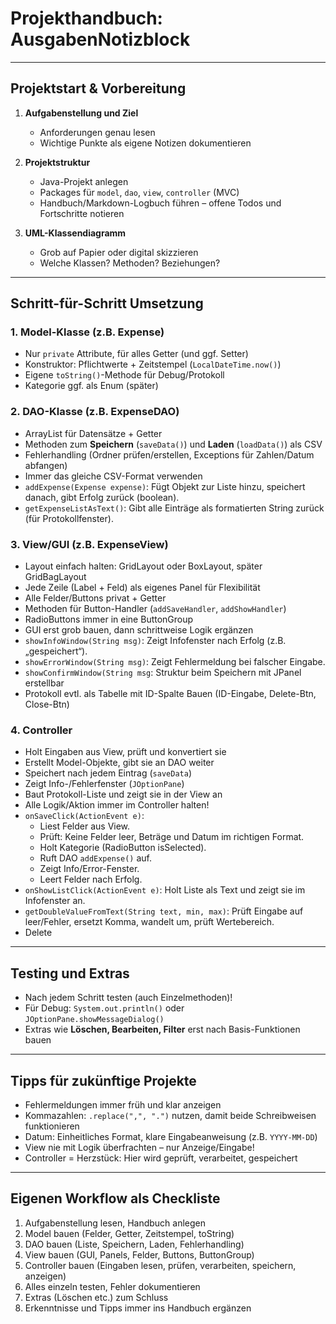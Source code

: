 # Projekthandbuch: AusgabenNotizblock


<hr>


## Projektstart & Vorbereitung

1. **Aufgabenstellung und Ziel**
    - Anforderungen genau lesen
    - Wichtige Punkte als eigene Notizen dokumentieren


2. **Projektstruktur**
    - Java-Projekt anlegen
    - Packages für `model`, `dao`, `view`, `controller` (MVC)
    - Handbuch/Markdown-Logbuch führen – offene Todos und Fortschritte notieren


3. **UML-Klassendiagramm**
    - Grob auf Papier oder digital skizzieren
    - Welche Klassen? Methoden? Beziehungen?


<hr>


## Schritt-für-Schritt Umsetzung

### 1. Model-Klasse (z.B. Expense)
- Nur `private` Attribute, für alles Getter (und ggf. Setter)
- Konstruktor: Pflichtwerte + Zeitstempel (`LocalDateTime.now()`)
- Eigene `toString()`-Methode für Debug/Protokoll
- Kategorie ggf. als Enum (später)


### 2. DAO-Klasse (z.B. ExpenseDAO)
- ArrayList für Datensätze + Getter
- Methoden zum **Speichern** (`saveData()`) und **Laden** (`loadData()`) als CSV
- Fehlerhandling (Ordner prüfen/erstellen, Exceptions für Zahlen/Datum abfangen)
- Immer das gleiche CSV-Format verwenden
- `addExpense(Expense expense)`: Fügt Objekt zur Liste hinzu, speichert danach, gibt Erfolg zurück (boolean).
- `getExpenseListAsText()`: Gibt alle Einträge als formatierten String zurück (für Protokollfenster).


### 3. View/GUI (z.B. ExpenseView)
- Layout einfach halten: GridLayout oder BoxLayout, später GridBagLayout
- Jede Zeile (Label + Feld) als eigenes Panel für Flexibilität
- Alle Felder/Buttons privat + Getter
- Methoden für Button-Handler (`addSaveHandler`, `addShowHandler`)
- RadioButtons immer in eine ButtonGroup
- GUI erst grob bauen, dann schrittweise Logik ergänzen
- `showInfoWindow(String msg)`: Zeigt Infofenster nach Erfolg (z.B. „gespeichert“).
- `showErrorWindow(String msg)`: Zeigt Fehlermeldung bei falscher Eingabe.
- `showConfirmWindow(String msg`: Struktur beim Speichern mit JPanel erstellbar
- Protokoll evtl. als Tabelle mit ID-Spalte Bauen (ID-Eingabe, Delete-Btn, Close-Btn)

### 4. Controller
- Holt Eingaben aus View, prüft und konvertiert sie
- Erstellt Model-Objekte, gibt sie an DAO weiter
- Speichert nach jedem Eintrag (`saveData`)
- Zeigt Info-/Fehlerfenster (`JOptionPane`)
- Baut Protokoll-Liste und zeigt sie in der View an
- Alle Logik/Aktion immer im Controller halten!
- `onSaveClick(ActionEvent e)`:
    - Liest Felder aus View.
    - Prüft: Keine Felder leer, Beträge und Datum im richtigen Format.
    - Holt Kategorie (RadioButton isSelected).
    - Ruft DAO `addExpense()` auf.
    - Zeigt Info/Error-Fenster.
    - Leert Felder nach Erfolg.
- `onShowListClick(ActionEvent e)`: Holt Liste als Text und zeigt sie im Infofenster an.
- `getDoubleValueFromText(String text, min, max)`: Prüft Eingabe auf leer/Fehler, ersetzt Komma, wandelt um, prüft Wertebereich.
- Delete

<hr>


## Testing und Extras

- Nach jedem Schritt testen (auch Einzelmethoden)!
- Für Debug: `System.out.println()` oder `JOptionPane.showMessageDialog()`
- Extras wie **Löschen, Bearbeiten, Filter** erst nach Basis-Funktionen bauen


<hr>


## Tipps für zukünftige Projekte

- Fehlermeldungen immer früh und klar anzeigen
- Kommazahlen: `.replace(",", ".")` nutzen, damit beide Schreibweisen funktionieren
- Datum: Einheitliches Format, klare Eingabeanweisung (z.B. `YYYY-MM-DD`)
- View nie mit Logik überfrachten – nur Anzeige/Eingabe!
- Controller = Herzstück: Hier wird geprüft, verarbeitet, gespeichert


<hr>


## Eigenen Workflow als Checkliste

1. Aufgabenstellung lesen, Handbuch anlegen
2. Model bauen (Felder, Getter, Zeitstempel, toString)
3. DAO bauen (Liste, Speichern, Laden, Fehlerhandling)
4. View bauen (GUI, Panels, Felder, Buttons, ButtonGroup)
5. Controller bauen (Eingaben lesen, prüfen, verarbeiten, speichern, anzeigen)
6. Alles einzeln testen, Fehler dokumentieren
7. Extras (Löschen etc.) zum Schluss
8. Erkenntnisse und Tipps immer ins Handbuch ergänzen